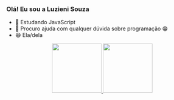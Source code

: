 ### Olá! Eu sou a Luzieni Souza

- 🌱 Estudando JavaScript
- 🤔 Procuro ajuda com qualquer dúvida sobre programação 😁
- 😄 Ela/dela

 <div align="center">
  <a href="https://github.com/rafaballerini">
  <img height="130em" src="https://github-readme-stats.vercel.app/api?username=huitanges&show_icons=true&theme=dracula&include_all_commits=true&count_private=true"/>
  <img height="130em" src="https://github-readme-stats.vercel.app/api/top-langs/?username=huitanges&layout=compact&langs_count=7&theme=dracula"/>
</div>

